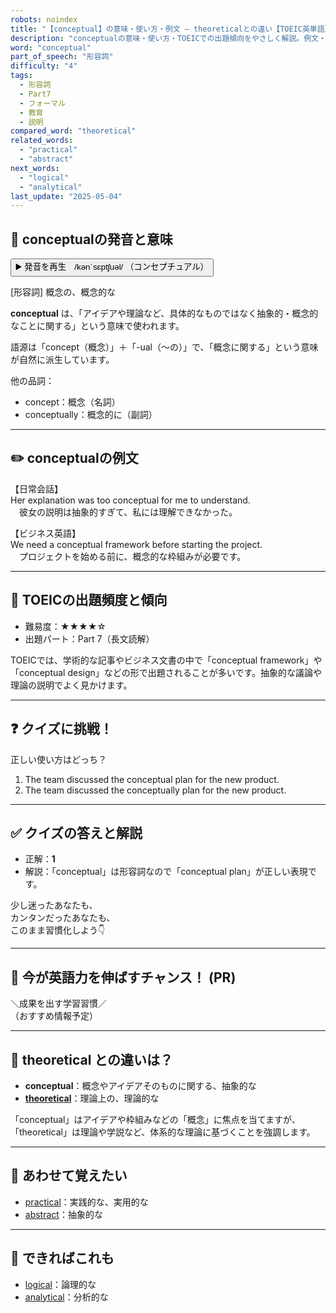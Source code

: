 ```yaml
---
robots: noindex
title: "【conceptual】の意味・使い方・例文 ― theoreticalとの違い【TOEIC英単語】"
description: "conceptualの意味・使い方・TOEICでの出題傾向をやさしく解説。例文・クイズ付きでtheoreticalとの違いもわかりやすく学べます。"
word: "conceptual"
part_of_speech: "形容詞"
difficulty: "4"
tags:
  - 形容詞
  - Part7
  - フォーマル
  - 教育
  - 説明
compared_word: "theoretical"
related_words:
  - "practical"
  - "abstract"
next_words:
  - "logical"
  - "analytical"
last_update: "2025-05-04"
---
```


## 🔰 conceptualの発音と意味

<button class="play-audio" onclick="playTTS('conceptual')">
  <span class="play-audio-main">
    ▶️ 発音を再生　/kənˈsɛptʃuəl/
  </span>
  <span class="play-audio-sub">
    （コンセプチュアル）
  </span>
</button>

[形容詞] 概念の、概念的な

**conceptual** は、「アイデアや理論など、具体的なものではなく抽象的・概念的なことに関する」という意味で使われます。

語源は「concept（概念）」＋「-ual（～の）」で、「概念に関する」という意味が自然に派生しています。

他の品詞：  
- concept：概念（名詞）
- conceptually：概念的に（副詞）

---

## ✏️ conceptualの例文

【日常会話】  
Her explanation was too conceptual for me to understand.  
　彼女の説明は抽象的すぎて、私には理解できなかった。

【ビジネス英語】  
We need a conceptual framework before starting the project.  
　プロジェクトを始める前に、概念的な枠組みが必要です。

---

## 🎯 TOEICの出題頻度と傾向

- 難易度：★★★★☆
- 出題パート：Part 7（長文読解）

TOEICでは、学術的な記事やビジネス文書の中で「conceptual framework」や「conceptual design」などの形で出題されることが多いです。抽象的な議論や理論の説明でよく見かけます。

---

## ❓ クイズに挑戦！

正しい使い方はどっち？

1. The team discussed the conceptual plan for the new product.  
2. The team discussed the conceptually plan for the new product.

---

## ✅ クイズの答えと解説

- 正解：**1**
- 解説：「conceptual」は形容詞なので「conceptual plan」が正しい表現です。

少し迷ったあなたも、  
カンタンだったあなたも、  
このまま習慣化しよう👇️

---

## 🚀 今が英語力を伸ばすチャンス！ (PR)

<div class="info-center">
＼成果を出す学習習慣／<br>  
（おすすめ情報予定）
</div>

---

## 🤔  theoretical との違いは？

- **conceptual**：概念やアイデアそのものに関する、抽象的な
- **[theoretical](/word/theoretical/)**：理論上の、理論的な

「conceptual」はアイデアや枠組みなどの「概念」に焦点を当てますが、「theoretical」は理論や学説など、体系的な理論に基づくことを強調します。

---

## 🧩 あわせて覚えたい

- [practical](/word/practical/)：実践的な、実用的な
- [abstract](/word/abstract/)：抽象的な

---

## 📖 できればこれも

- [logical](/word/logical/)：論理的な
- [analytical](/word/analytical/)：分析的な

<!-- cvid: aid29_bid26 -->
